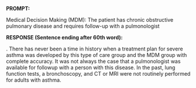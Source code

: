 **PROMPT:**

Medical Decision Making (MDM): The patient has chronic obstructive pulmonary disease and requires follow-up with a pulmonologist

**RESPONSE (Sentence ending after 60th word):**

. There has never been a time in history when a treatment plan for severe asthma was developed by this type of care group and the MDM group with complete accuracy. It was not always the case that a pulmonologist was available for followup with a person with this disease. In the past, lung function tests, a bronchoscopy, and CT or MRI were not routinely performed for adults with asthma. 